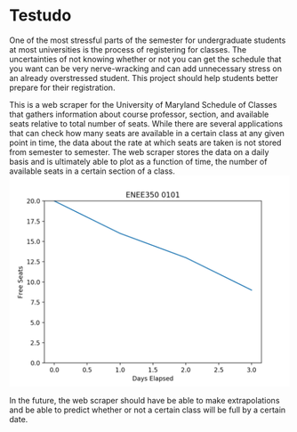 # Testudo
One of the most stressful parts of the semester for undergraduate students at most universities is the process of registering for classes. The uncertainties of not knowing whether or not you can get the schedule that you want can be very nerve-wracking and can add unnecessary stress on an already overstressed student. This project should help students better prepare for their registration.

This is a web scraper for the University of Maryland Schedule of Classes that gathers information about course professor, section, and available seats relative to total number of seats. While there are several applications that can check how many seats are available in a certain class at any given point in time, the data about the rate at which seats are taken is not stored from semester to semester. The web scraper stores the data on a daily basis and is ultimately able to plot as a function of time, the number of available seats in a certain section of a class. ![alt text](https://github.com/benjib2214/Testudo/blob/master/Figure_1.png)

In the future, the web scraper should have be able to make extrapolations and be able to predict whether or not a certain class will be full by a certain date. 
